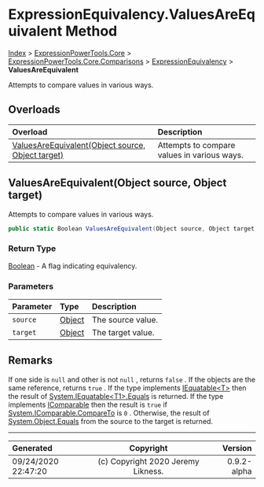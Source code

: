 ﻿# ExpressionEquivalency.ValuesAreEquivalent Method

[Index](../index.md) > [ExpressionPowerTools.Core](ExpressionPowerTools.Core.a.md) > [ExpressionPowerTools.Core.Comparisons](ExpressionPowerTools.Core.Comparisons.n.md) > [ExpressionEquivalency](ExpressionPowerTools.Core.Comparisons.ExpressionEquivalency.cs.md) > **ValuesAreEquivalent**

Attempts to compare values in various ways.

## Overloads

| Overload | Description |
| :-- | :-- |
| [ValuesAreEquivalent(Object source, Object target)](#valuesareequivalentobject-source-object-target) | Attempts to compare values in various ways. |
## ValuesAreEquivalent(Object source, Object target)

Attempts to compare values in various ways.

```csharp
public static Boolean ValuesAreEquivalent(Object source, Object target)
```

### Return Type

 [Boolean](https://docs.microsoft.com/dotnet/api/system.boolean)  - A flag indicating equivalency.

### Parameters

| Parameter | Type | Description |
| :-- | :-- | :-- |
| `source` | [Object](https://docs.microsoft.com/dotnet/api/system.object) | The source value. |
| `target` | [Object](https://docs.microsoft.com/dotnet/api/system.object) | The target value. |


## Remarks

If one side is `null` and other is not `null` , returns `false` . If the objects are the same reference,
            returns `true` . If the type implements [IEquatable&lt;T>](https://docs.microsoft.com/dotnet/api/system.iequatable-1) then the result of [System.IEquatable&lt;T1>.Equals](https://docs.microsoft.com/dotnet/api/System.IEquatable-1.Equals) is returned. If the type implements [IComparable](https://docs.microsoft.com/dotnet/api/system.icomparable) then the result is `true` if [System.IComparable.CompareTo](https://docs.microsoft.com/dotnet/api/System.IComparable.CompareTo) is `0` . Otherwise, the result of [System.Object.Equals](https://docs.microsoft.com/dotnet/api/System.Object.Equals) from
            the source to the target is returned.


---

| Generated | Copyright | Version |
| :-- | :-: | --: |
| 09/24/2020 22:47:20 | (c) Copyright 2020 Jeremy Likness. | 0.9.2-alpha |
